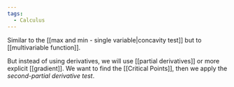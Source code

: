 ```yaml
---
tags:
  - Calculus
---
```

Similar to the [[max and min - single variable|concavity test]] but to [[multivariable function]].

But instead of using derivatives, we will use [[partial derivatives]] or more explicit [[gradient]]. We want to find the [[Critical Points]], then we apply the *second-partial derivative test*.





